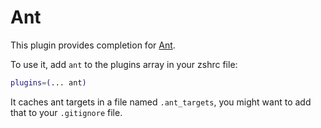# Ant

This plugin provides completion for [Ant](https://ant.apache.org/).

To use it, add `ant` to the plugins array in your zshrc file:

```zsh
plugins=(... ant)
```

It caches ant targets in a file named `.ant_targets`, you might want to add that to
your `.gitignore` file.
